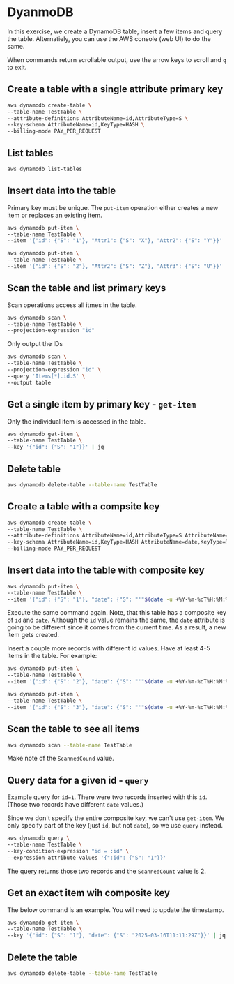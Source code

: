 # DyanmoDB

In this exercise, we create a DynamoDB table, insert a few items and query the table. Alternatiely, you can
use the AWS console (web UI) to do the same.

When commands return scrollable output, use the arrow keys to scroll and `q` to exit.

## Create a table with a single attribute primary key

```Bash
aws dynamodb create-table \
--table-name TestTable \
--attribute-definitions AttributeName=id,AttributeType=S \
--key-schema AttributeName=id,KeyType=HASH \
--billing-mode PAY_PER_REQUEST
```

## List tables

```Bash
aws dynamodb list-tables
```

## Insert data into the table

Primary key must be unique. The `put-item` operation either creates a new item or replaces an existing item.

```Bash
aws dynamodb put-item \
--table-name TestTable \
--item '{"id": {"S": "1"}, "Attr1": {"S": "X"}, "Attr2": {"S": "Y"}}'
```

```Bash
aws dynamodb put-item \
--table-name TestTable \
--item '{"id": {"S": "2"}, "Attr2": {"S": "Z"}, "Attr3": {"S": "U"}}'
```

## Scan the table and list primary keys

Scan operations access all itmes in the table.

```Bash
aws dynamodb scan \
--table-name TestTable \
--projection-expression "id"
```

Only output the IDs

```Bash
aws dynamodb scan \
--table-name TestTable \
--projection-expression "id" \
--query 'Items[*].id.S' \
--output table
```

## Get a single item by primary key - `get-item`

Only the individual item is accessed in the table.

```Bash
aws dynamodb get-item \
--table-name TestTable \
--key '{"id": {"S": "1"}}' | jq
```

## Delete table

```Bash
aws dynamodb delete-table --table-name TestTable
```

## Create a table with a compsite key

```Bash
aws dynamodb create-table \
--table-name TestTable \
--attribute-definitions AttributeName=id,AttributeType=S AttributeName=date,AttributeType=S \
--key-schema AttributeName=id,KeyType=HASH AttributeName=date,KeyType=RANGE \
--billing-mode PAY_PER_REQUEST
```

## Insert data into the table with composite key

```Bash
aws dynamodb put-item \
--table-name TestTable \
--item '{"id": {"S": "1"}, "date": {"S": "'"$(date -u +%Y-%m-%dT%H:%M:%SZ)"'"}, "note": {"S": "test-1"}}'
```

Execute the same command again. Note, that this table has a composite key of `id` and `date`. Although the `id` value
remains the same, the `date` attribute is going to be different since it comes from the current time. As a result,
a new item gets created.

Insert a couple more records with different id values. Have at least 4-5 items in the table. For example:

```Bash
aws dynamodb put-item \
--table-name TestTable \
--item '{"id": {"S": "2"}, "date": {"S": "'"$(date -u +%Y-%m-%dT%H:%M:%SZ)"'"}, "note": {"S": "test-2"}}'
```

```Bash
aws dynamodb put-item \
--table-name TestTable \
--item '{"id": {"S": "3"}, "date": {"S": "'"$(date -u +%Y-%m-%dT%H:%M:%SZ)"'"}, "note": {"S": "test-3"}}'
```

## Scan the table to see all items

```Bash
aws dynamodb scan --table-name TestTable
```

Make note of the `ScannedCound` value.

## Query data for a given id - `query`

Example query for `id=1`. There were two records inserted with this `id`. (Those two records have different `date`
values.)

Since we don't specify the entire composite key, we can't use `get-item`. We only specify part of the key (just `id`, but
not `date`), so we use `query` instead.

```Bash
aws dynamodb query \
--table-name TestTable \
--key-condition-expression "id = :id" \
--expression-attribute-values '{":id": {"S": "1"}}'
```

The query returns those two records and the `ScannedCount` value is 2.

## Get an exact item wih composite key

The below command is an example. You will need to update the timestamp.

```Bash
aws dynamodb get-item \
--table-name TestTable \
--key '{"id": {"S": "1"}, "date": {"S": "2025-03-16T11:11:29Z"}}' | jq
```

## Delete the table

```Bash
aws dynamodb delete-table --table-name TestTable
```
